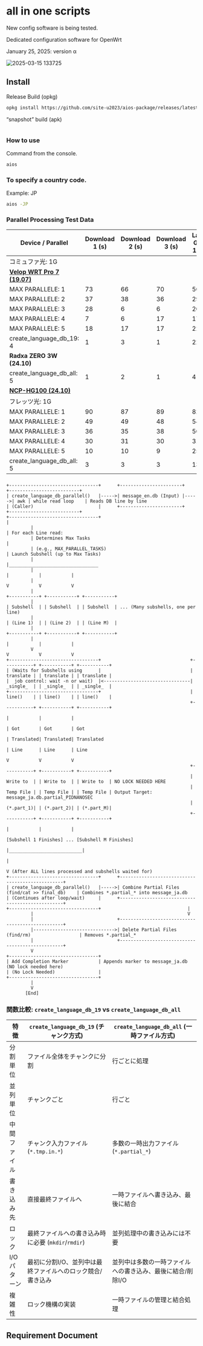 # all in one scripts

New config software is being tested.

Dedicated configuration software for OpenWrt

January 25, 2025: version α

![2025-03-15 133725](https://github.com/user-attachments/assets/e3c7cef3-140d-4583-ae63-378e6e40d83d)

## Install
Release Build (opkg)
```sh
opkg install https://github.com/site-u2023/aios-package/releases/latest/download/aios.ipk
```

“snapshot” build (apk)
```sh

```

### How to use
Command from the console.
```sh
aios
```

### To specify a country code.
Example: JP
```sh
aios -JP
```

### Parallel Processing Test Data

| Device / Parallel | Download 1 (s) | Download 2 (s) | Download 3 (s) | Lang Gen 1 (s) | Lang Gen 2 (s) | Lang Gen 3 (s) |
|-------------------|---------------|---------------|---------------|---------------|---------------|---------------|
| コミュファ光: 1G  |               |               |               |               |               |               |
| [**Velop WRT Pro 7 (19.07)**](https://qiita.com/site_u/items/aa619d4330a4f206d16b) |               |               |               |               |               |               |
| MAX PARALLELE: 1  | 73            | 66            | 70            | 50            | 51            | 49            |
| MAX PARALLELE: 2  | 37            | 38            | 36            | 29            | 25            | 24            |
| MAX PARALLELE: 3  | 28            | 6             | 6             | 20            | 18            | 18            |
| MAX PARALLELE: 4  | 7             | 6             | 17            | 17            | 18            | 22            |
| MAX PARALLELE: 5  | 18            | 17            | 17            | 22            | 29            | 26            |
| create_language_db_19: 4 | 1             | 3            | 1            | 22            | 22            | 21             |
| **Radxa ZERO 3W (24.10)** |               |               |               | 
| create_language_db_all: 5 | 1            | 2            | 1             | 4             | 5            | 5            |
| [**NCP-HG100 (24.10)**](https://qiita.com/site_u/items/e07cd5b6326039e45fde) |               |               |               |               |               |               |
| フレッツ光: 1G  |               |               |               |               |               |               |
| MAX PARALLELE: 1  | 90            | 87            | 89            | 82            | 82            | 82            |
| MAX PARALLELE: 2  | 49            | 49            | 48            | 54            | 60            | 59            |
| MAX PARALLELE: 3  | 36            | 35            | 38            | 50            | 47            | 42            |
| MAX PARALLELE: 4  | 30            | 31            | 30            | 31            | 31            | 32            |
| MAX PARALLELE: 5  | 10            | 10            | 9             | 25            | 23            | 23            |
| create_language_db_all: 5 | 3            | 3            | 3             | 13            | 14            | 14            |
### 

```
+---------------------------------+      +-----------------------+      +--------------------------+
| create_language_db_parallel()   |----->| message_en.db (Input) |----->| awk | while read loop    | Reads DB line by line
| (Caller)                        |      +-----------------------+      +--------------------------+
+---------------------------------+                                           |
         |                                                                    | For each Line read:
         | Determines Max Tasks                                               |
         | (e.g., MAX_PARALLEL_TASKS)                                         | Launch Subshell (up to Max Tasks)
         |                                                                    |_________________________________
         |                                                                    |           |           |
         |                                                                    V           V           V
         |                                                            +-----------+ +-----------+ +-----------+
         |                                                            | Subshell  | | Subshell  | | Subshell  | ... (Many subshells, one per line)
         |                                                            | (Line 1)  | | (Line 2)  | | (Line M)  |
         |                                                            +-----------+ +-----------+ +-----------+
         |                                                                    |           |           |
         V                                                                    V           V           V
+---------------------------------+                                 +-----------+ +-----------+ +-----------+
| (Waits for Subshells using      |                                 | translate | | translate | | translate |
|  job control: wait -n or wait)  |<--------------------------------| _single_  | | _single_  | | _single_  |
+---------------------------------+                                 | line()    | | line()    | | line()    |
                                                                    +-----------+ +-----------+ +-----------+
                                                                         |           |           |
                                                                         | Got       | Got       | Got
                                                                         | Translated| Translated| Translated
                                                                         | Line      | Line      | Line
                                                                         V           V           V
                                                                    +-----------+ +-----------+ +-----------+
                                                                    | Write to  | | Write to  | | Write to  | NO LOCK NEEDED HERE
                                                                    | Temp File | | Temp File | | Temp File | Output Target: message_ja.db.partial_PIDNANOSEC
                                                                    | (*.part_1)| | (*.part_2)| | (*.part_M)|
                                                                    +-----------+ +-----------+ +-----------+
                                                                         |           |           |
                                                                      [Subshell 1 Finishes] ... [Subshell M Finishes]
                                                                         |___________________________|
                                                                         |
                                                                         V (After ALL lines processed and subshells waited for)
+---------------------------------+      +-------------------------------------------------+
| create_language_db_parallel()   |----->| Combine Partial Files (find/cat >> final_db)    | Combines *.partial_* into message_ja.db
| (Continues after loop/wait)     |      +-------------------------------------------------+
+---------------------------------+                                |
         |                                                         V
         |                               +-------------------------------------------------+
         |------------------------------>| Delete Partial Files (find/rm)                  | Removes *.partial_*
         |                               +-------------------------------------------------+
         V
+---------------------------------+
| Add Completion Marker           | Appends marker to message_ja.db (NO lock needed here)
| (No Lock Needed)                |
+---------------------------------+
         |
         V
       [End]
```

### 関数比較: `create_language_db_19` vs `create_language_db_all`

| 特徴             | `create_language_db_19` (チャンク方式)          | `create_language_db_all` (一時ファイル方式)     |
| ---------------- | --------------------------------------------- | --------------------------------------------- |
| 分割単位         | ファイル全体をチャンクに分割                   | 行ごとに処理                               |
| 並列単位         | チャンクごと                                  | 行ごと                                     |
| 中間ファイル     | チャンク入力ファイル (`*.tmp.in.*`)             | 多数の一時出力ファイル (`*.partial_*`)        |
| 書き込み先       | 直接最終ファイルへ                           | 一時ファイルへ書き込み、最後に結合           |
| ロック           | 最終ファイルへの書き込み時に必要 (`mkdir`/`rmdir`) | 並列処理中の書き込みには不要               |
| I/Oパターン      | 最初に分割I/O、並列中は最終ファイルへのロック競合/書き込み | 並列中は多数の一時ファイルへの書き込み、最後に結合/削除I/O |
| 複雑性           | ロック機構の実装                             | 一時ファイルの管理と結合処理                 |

## Requirement Document


